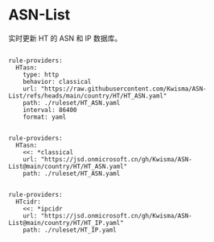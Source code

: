
# ASN-List

实时更新 HT 的 ASN 和 IP 数据库。

<pre><code class="language-javascript">
rule-providers:
  HTasn:
    type: http
    behavior: classical
    url: "https://raw.githubusercontent.com/Kwisma/ASN-List/refs/heads/main/country/HT/HT_ASN.yaml"
    path: ./ruleset/HT_ASN.yaml
    interval: 86400
    format: yaml
</code></pre>

<pre><code class="language-javascript">
rule-providers:
  HTasn:
    <<: *classical
    url: "https://jsd.onmicrosoft.cn/gh/Kwisma/ASN-List@main/country/HT/HT_ASN.yaml"
    path: ./ruleset/HT_ASN.yaml
</code></pre>

<pre><code class="language-javascript">
rule-providers:
  HTcidr:
    <<: *ipcidr
    url: "https://jsd.onmicrosoft.cn/gh/Kwisma/ASN-List@main/country/HT/HT_IP.yaml"
    path: ./ruleset/HT_IP.yaml
</code></pre>